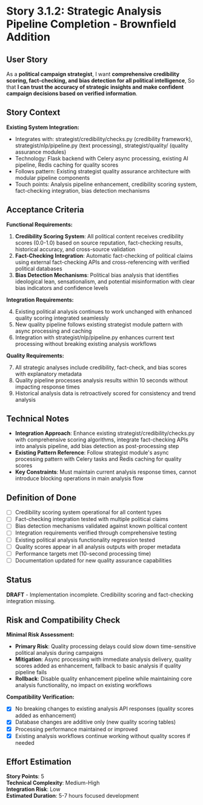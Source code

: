 # Story 3.1.2: Strategic Analysis Pipeline Completion - Brownfield Addition

## User Story

As a **political campaign strategist**,
I want **comprehensive credibility scoring, fact-checking, and bias detection for all political intelligence**,
So that **I can trust the accuracy of strategic insights and make confident campaign decisions based on verified information**.

## Story Context

**Existing System Integration:**

- Integrates with: strategist/credibility/checks.py (credibility framework), strategist/nlp/pipeline.py (text processing), strategist/quality/ (quality assurance modules)
- Technology: Flask backend with Celery async processing, existing AI pipeline, Redis caching for quality scores
- Follows pattern: Existing strategist quality assurance architecture with modular pipeline components
- Touch points: Analysis pipeline enhancement, credibility scoring system, fact-checking integration, bias detection mechanisms

## Acceptance Criteria

**Functional Requirements:**

1. **Credibility Scoring System**: All political content receives credibility scores (0.0-1.0) based on source reputation, fact-checking results, historical accuracy, and cross-source validation
2. **Fact-Checking Integration**: Automatic fact-checking of political claims using external fact-checking APIs and cross-referencing with verified political databases
3. **Bias Detection Mechanisms**: Political bias analysis that identifies ideological lean, sensationalism, and potential misinformation with clear bias indicators and confidence levels

**Integration Requirements:**

4. Existing political analysis continues to work unchanged with enhanced quality scoring integrated seamlessly
5. New quality pipeline follows existing strategist module pattern with async processing and caching
6. Integration with strategist/nlp/pipeline.py enhances current text processing without breaking existing analysis workflows

**Quality Requirements:**

7. All strategic analyses include credibility, fact-check, and bias scores with explanatory metadata
8. Quality pipeline processes analysis results within 10 seconds without impacting response times
9. Historical analysis data is retroactively scored for consistency and trend analysis

## Technical Notes

- **Integration Approach**: Enhance existing strategist/credibility/checks.py with comprehensive scoring algorithms, integrate fact-checking APIs into analysis pipeline, add bias detection as post-processing step
- **Existing Pattern Reference**: Follow strategist module's async processing pattern with Celery tasks and Redis caching for quality scores
- **Key Constraints**: Must maintain current analysis response times, cannot introduce blocking operations in main analysis flow

## Definition of Done

- [ ] Credibility scoring system operational for all content types
- [ ] Fact-checking integration tested with multiple political claims
- [ ] Bias detection mechanisms validated against known political content
- [ ] Integration requirements verified through comprehensive testing
- [ ] Existing political analysis functionality regression tested
- [ ] Quality scores appear in all analysis outputs with proper metadata
- [ ] Performance targets met (10-second processing time)
- [ ] Documentation updated for new quality assurance capabilities

## Status
**DRAFT** - Implementation incomplete. Credibility scoring and fact-checking integration missing.

## Risk and Compatibility Check

**Minimal Risk Assessment:**

- **Primary Risk**: Quality processing delays could slow down time-sensitive political analysis during campaigns
- **Mitigation**: Async processing with immediate analysis delivery, quality scores added as enhancement, fallback to basic analysis if quality pipeline fails
- **Rollback**: Disable quality enhancement pipeline while maintaining core analysis functionality, no impact on existing workflows

**Compatibility Verification:**

- [x] No breaking changes to existing analysis API responses (quality scores added as enhancement)
- [x] Database changes are additive only (new quality scoring tables)
- [x] Processing performance maintained or improved
- [x] Existing analysis workflows continue working without quality scores if needed

## Effort Estimation

**Story Points**: 5  
**Technical Complexity**: Medium-High  
**Integration Risk**: Low  
**Estimated Duration**: 5-7 hours focused development